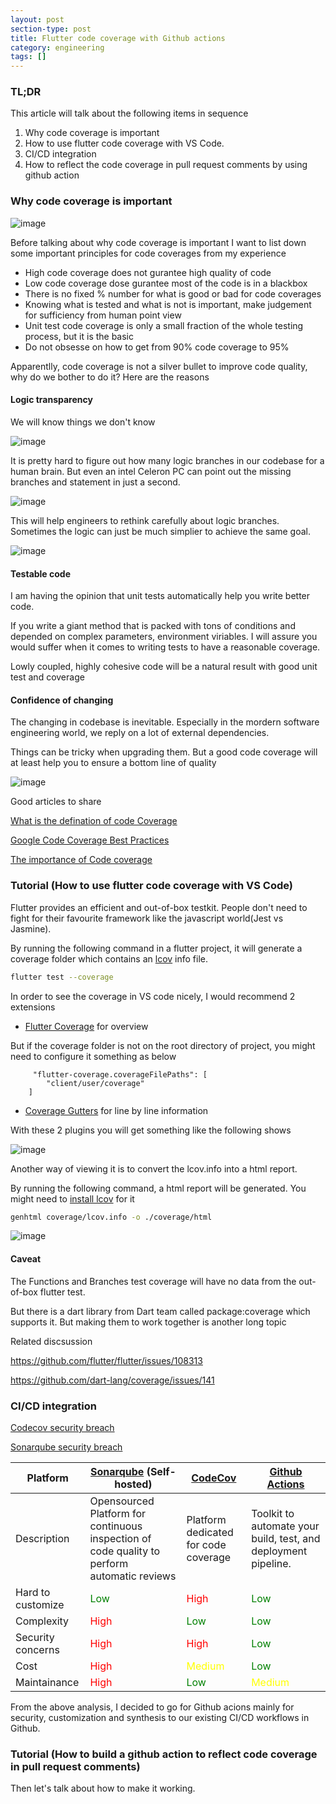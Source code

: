 ```yaml
---
layout: post
section-type: post
title: Flutter code coverage with Github actions
category: engineering
tags: []
---
```


### TL;DR

This article will talk about the following items in sequence

1. Why code coverage is important
2. How to use flutter code coverage with VS Code.
3. CI/CD integration
4. How to reflect the code coverage in pull request comments by using github action

### Why code coverage is important

![image](/img/code-coverage-matters.png)

Before talking about why code coverage is important I want to list down some important principles for code coverages from my experience

- High code coverage does not gurantee high quality of code
- Low code coverage dose gurantee most of the code is in a blackbox
- There is no fixed % number for what is good or bad for code coverages
- Knowing what is tested and what is not is important, make judgement for sufficiency from human point view
- Unit test code coverage is only a small fraction of the whole testing process, but it is the basic
- Do not obsesse on how to get from 90% code coverage to 95%

Apparentlly, code coverage is not a silver bullet to improve code quality, why do we bother to do it? Here are the reasons

#### Logic transparency

We will know things we don't know

![image](/img/dont-know.png)

It is pretty hard to figure out how many logic branches in our codebase for a human brain. But even an intel Celeron PC can point out the missing branches and statement in just a second.

![image](/img/logic-complexity.jpeg)

This will help engineers to rethink carefully about logic branches. Sometimes the logic can just be much simplier to achieve the same goal.

![image](/img/missing-branches.png)

#### Testable code

I am having the opinion that unit tests automatically help you write better code.

If you write a giant method that is packed with tons of conditions and depended on complex parameters, environment viriables. I will assure you would suffer when it comes to writing tests to have a reasonable coverage.

Lowly coupled, highly cohesive code will be a natural result with good unit test and coverage

#### Confidence of changing

The changing in codebase is inevitable. Especially in the mordern software engineering world, we reply on a lot of external dependencies.

Things can be tricky when upgrading them. But a good code coverage will at least help you to ensure a bottom line of quality

![image](/img/depend-hell.png)

Good articles to share

[What is the defination of code Coverage](https://en.wikipedia.org/wiki/Code_coverage)

[Google Code Coverage Best Practices](https://testing.googleblog.com/2020/08/code-coverage-best-practices.html)

[The importance of Code coverage](https://blog.cloudboost.io/the-importance-of-code-coverage-9b4d513f39b4)

### Tutorial (How to use flutter code coverage with VS Code)

Flutter provides an efficient and out-of-box testkit. People don't need to fight for their favourite framework like the javascript world(Jest vs Jasmine).

By running the following command in a flutter project, it will generate a coverage folder which contains an [lcov](https://github.com/linux-test-project/lcov) info file.

```bash
flutter test --coverage
```

In order to see the coverage in VS code nicely, I would recommend 2 extensions

- [Flutter Coverage](https://marketplace.visualstudio.com/items?itemName=Flutterando.flutter-coverage) for overview

But if the coverage folder is not on the root directory of project, you might need to configure it something as below

```
     "flutter-coverage.coverageFilePaths": [
        "client/user/coverage"
    ]
```

- [Coverage Gutters](https://marketplace.visualstudio.com/items?itemName=ryanluker.vscode-coverage-gutters) for line by line information

With these 2 plugins you will get something like the following shows

![image](/img/flutter-test-coverage-header.png)

Another way of viewing it is to convert the lcov.info into a html report.

By running the following command, a html report will be generated. You might need to [install lcov](https://formulae.brew.sh/formula/lcov) for it

```bash
genhtml coverage/lcov.info -o ./coverage/html
```

![image](/img/lcov.png)

#### Caveat

The Functions and Branches test coverage will have no data from the out-of-box flutter test.

But there is a dart library from Dart team called package:coverage which supports it. But making them to work together is another long topic

Related discsussion

https://github.com/flutter/flutter/issues/108313

https://github.com/dart-lang/coverage/issues/141

### CI/CD integration

[Codecov security breach](https://blog.gitguardian.com/codecov-supply-chain-breach/)

[Sonarqube security breach](https://www.bleepingcomputer.com/news/security/fbi-hackers-stole-government-source-code-via-sonarqube-instances/)

| Platform          | [Sonarqube](https://en.wikipedia.org/wiki/SonarQube) (Self-hosted)                          | [CodeCov](https://about.codecov.io/)       | [Github Actions](https://github.com/features/actions)          |
| ----------------- | ------------------------------------------------------------------------------------------- | ------------------------------------------ | -------------------------------------------------------------- |
| Description       | Opensourced Platform for continuous inspection of code quality to perform automatic reviews | Platform dedicated for code coverage       | Toolkit to automate your build, test, and deployment pipeline. |
| Hard to customize | <span style="color: green;">Low</span>                                                      | <span style="color: red;">High</span>      | <span style="color: green;">Low</span>                         |
| Complexity        | <span style="color: red;">High</span>                                                       | <span style="color: green;">Low</span>     | <span style="color: green;">Low</span>                         |
| Security concerns | <span style="color: red;">High</span>                                                       | <span style="color: red;">High</span>      | <span style="color: green;">Low</span>                         |
| Cost              | <span style="color: red;">High</span>                                                       | <span style="color: yellow;">Medium</span> | <span style="color: green;">Low</span>                         |
| Maintainance      | <span style="color: red;">High</span>                                                       | <span style="color: green;">Low</span>     | <span style="color: yellow;">Medium</span>                     |

From the above analysis, I decided to go for Github acions mainly for security, customization and synthesis to our existing CI/CD workflows in Github.

### Tutorial (How to build a github action to reflect code coverage in pull request comments)

Then let's talk about how to make it working.
